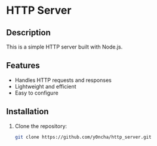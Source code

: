 # HTTP Server

## Description
This is a simple HTTP server built with Node.js.

## Features
- Handles HTTP requests and responses
- Lightweight and efficient
- Easy to configure

## Installation
1. Clone the repository:
   ```bash
   git clone https://github.com/y0ncha/http_server.git
